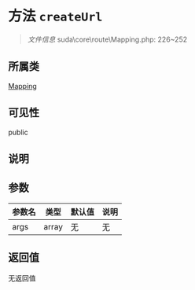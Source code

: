# 方法 `createUrl`

> *文件信息* suda\core\route\Mapping.php: 226~252

## 所属类 

[Mapping](../Mapping.md)

## 可见性

public

## 说明



## 参数


| 参数名 | 类型 | 默认值 | 说明 |
|--------|-----|-------|-------|
| args |  array | 无 | 无 |



## 返回值

无返回值
